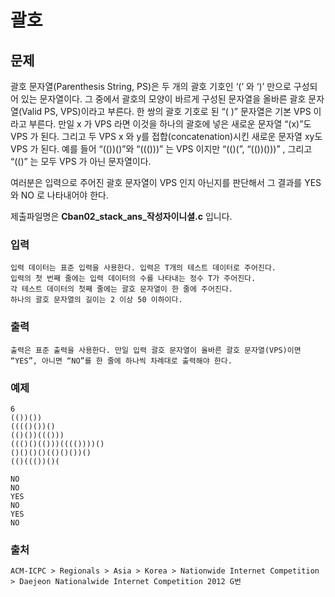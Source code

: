 # 괄호

## 문제
괄호 문자열(Parenthesis String, PS)은 두 개의 괄호 기호인 ‘(’ 와 ‘)’ 만으로 구성되어 있는 문자열이다. 
그 중에서 괄호의 모양이 바르게 구성된 문자열을 올바른 괄호 문자열(Valid PS, VPS)이라고 부른다. 
한 쌍의 괄호 기호로 된 “( )” 문자열은 기본 VPS 이라고 부른다. 
만일 x 가 VPS 라면 이것을 하나의 괄호에 넣은 새로운 문자열 “(x)”도 VPS 가 된다.
그리고 두 VPS x 와 y를 접합(concatenation)시킨 새로운 문자열 xy도 VPS 가 된다.
예를 들어 “(())()”와 “((()))” 는 VPS 이지만 “(()(”, “(())()))” , 그리고 “(()” 는
모두 VPS 가 아닌 문자열이다. 

여러분은 입력으로 주어진 괄호 문자열이 VPS 인지 아닌지를 판단해서 그 결과를 YES 와 NO 로 나타내어야 한다. 

제출파일명은 **Cban02_stack_ans_작성자이니셜.c** 입니다.


### 입력
```
입력 데이터는 표준 입력을 사용한다. 입력은 T개의 테스트 데이터로 주어진다.
입력의 첫 번째 줄에는 입력 데이터의 수를 나타내는 정수 T가 주어진다. 
각 테스트 데이터의 첫째 줄에는 괄호 문자열이 한 줄에 주어진다. 
하나의 괄호 문자열의 길이는 2 이상 50 이하이다. 
```

### 출력
```
출력은 표준 출력을 사용한다. 만일 입력 괄호 문자열이 올바른 괄호 문자열(VPS)이면 “YES”, 아니면 “NO”를 한 줄에 하나씩 차례대로 출력해야 한다. 
```

### 예제
```
6
(())())
(((()())()
(()())((()))
((()()(()))(((())))()
()()()()(()()())()
(()((())()(

NO
NO
YES
NO
YES
NO
```

### 출처
```
ACM-ICPC > Regionals > Asia > Korea > Nationwide Internet Competition > Daejeon Nationalwide Internet Competition 2012 G번
```



